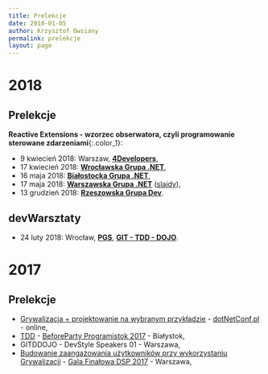 ```yaml
---
title: Prelekcje
date: 2018-01-05
author: Krzysztof Owsiany
permalink: prelekcje
layout: page
---
```


# 2018
## Prelekcje
**Reactive Extensions - wzorzec obserwatora, czyli programowanie sterowane zdarzeniami**{:.color_1}:
* 9 kwiecień 2018: Warszaw, **[4Developers]**, 
* 17 kwiecień 2018: **[Wrocławska Grupa .NET][wrocnet]**,
* 16 maja 2018: **[Białostocka Grupa .NET][bstoknet]**, 
* 17 maja 2018: **[Warszawska Grupa .NET][wgdotnet]** ([slajdy][wgdotnet-slides]), 
* 13 grudzień 2018: **[Rzeszowska Grupa Dev][rg-dev]**.


## devWarsztaty
* 24 luty 2018: Wrocław, **[PGS]**, **[GIT - TDD - DOJO]**.

# 2017
## Prelekcje
* [Grywalizacja + projektowanie na wybranym przykładzie][grywalizacja2] - [dotNetConf.pl](dotnetconf.pl) - online,
* [TDD][tdd] - [BeforeParty Programistok 2017][programistok] - Białystok,
* GITDDOJO - DevStyle Speakers 01 - Warszawa,
* [Budowanie zaangażowania użytkowników przy wykorzystaniu Grywalizacji][grywalizacja] - [Gala Finałowa DSP 2017][dsp] - Warszawa,

[GIT - TDD - DOJO]: http://devwarsztaty.pl/warsztaty/2018-02-24-wro/
[4Developers]: https://4developers.org.pl/
[PGS]: https://www.pgs-soft.com/pl/

[tdd]: https://www.youtube.com/watch?v=fIwqqddJjm4&feature=youtu.be
[grywalizacja]: https://youtu.be/i3QY6uGDLLI?list=PLN2dx2pIJO6MmC_lihDpvc5jQ6LE7osSK
[grywalizacja2]: https://youtu.be/94JwR8Bnnuo
[programistok]: http://programistok.org
[dsp]: http://dajsiepoznac.pl

[wrocnet]: https://www.meetup.com/pl-PL/wrocnet/
[bstoknet]: https://www.facebook.com/groups/bstoknet/
[wgdotnet]: https://www.facebook.com/groups/wgdotnet/

[wgdotnet-slides]: /assets/slides/rx-wgdotnet.odp

[rg-dev]: https://www.meetup.com/pl-PL/rg-dev/